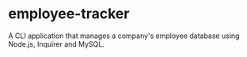 # employee-tracker

A CLI application that manages a company's employee database using Node.js, Inquirer and MySQL.
